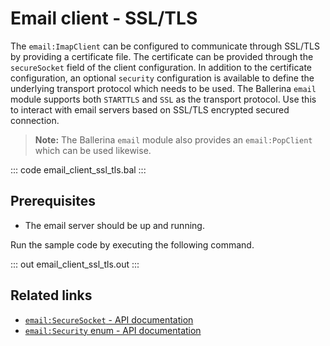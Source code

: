 # Email client - SSL/TLS 

The `email:ImapClient` can be configured to communicate through SSL/TLS by providing a certificate file. The certificate can be provided through the `secureSocket` field of the client configuration. In addition to the certificate configuration, an optional `security` configuration is available to define the underlying transport protocol which needs to be used. The Ballerina `email` module supports both `STARTTLS` and `SSL` as the transport protocol. Use this to interact with email servers based on SSL/TLS encrypted secured connection.

>**Note:** The Ballerina `email` module also provides an `email:PopClient` which can be used likewise.

::: code email_client_ssl_tls.bal :::

## Prerequisites
- The email server should be up and running.

Run the sample code by executing the following command.

::: out email_client_ssl_tls.out :::

## Related links
- [`email:SecureSocket` - API documentation](https://lib.ballerina.io/ballerina/email/latest/records/SecureSocket)
- [`email:Security` enum - API documentation](https://lib.ballerina.io/ballerina/email/latest/enums/Security)
